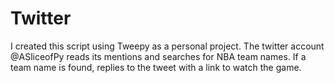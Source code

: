 # Twitter
I created this script using Tweepy as a personal project. The twitter account @ASliceofPy reads its mentions and searches for NBA team names. If a team name is found, replies to the tweet with a link to watch the game.
